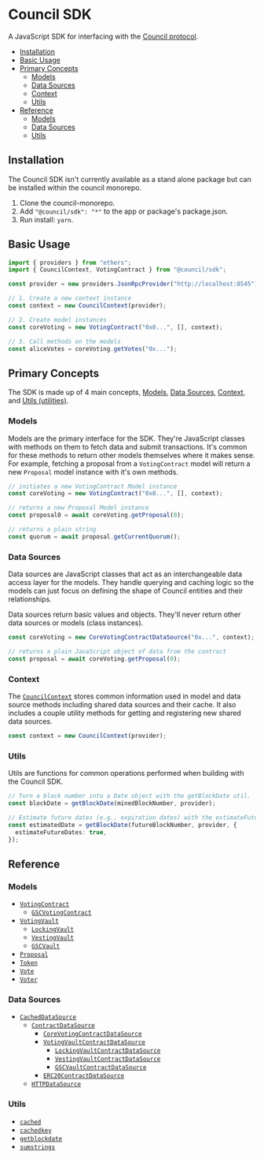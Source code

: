 # Council SDK

A JavaScript SDK for interfacing with the [Council protocol](https://github.com/element-fi/council).

- [Installation](#installation)
- [Basic Usage](#basic-usage)
- [Primary Concepts](#primary-concepts)
  - [Models](#models)
  - [Data Sources](#data-sources)
  - [Context](#context)
  - [Utils](#utils)
- [Reference](#reference)
  - [Models](#models-1)
  - [Data Sources](#data-sources-1)
  - [Utils](#utils-1)


## Installation

The Council SDK isn't currently available as a stand alone package but can be installed within the council monorepo.

1. Clone the council-monorepo.
2. Add `"@council/sdk": "*"` to the app or package's package.json.
3. Run install: `yarn`.

## Basic Usage

```ts
import { providers } from "ethers";
import { CouncilContext, VotingContract } from "@council/sdk";

const provider = new providers.JsonRpcProvider("http://localhost:8545");

// 1. Create a new context instance
const context = new CouncilContext(provider);

// 2. Create model instances
const coreVoting = new VotingContract("0x0...", [], context);

// 3. Call methods on the models
const aliceVotes = coreVoting.getVotes("0x...");
```

## Primary Concepts

The SDK is made up of 4 main concepts, [Models](#models), [Data Sources](#data-sources), [Context](#context), and [Utils (utilities)](#utils).

### Models

Models are the primary interface for the SDK. They're JavaScript classes with methods on them to fetch data and submit transactions. It's common for these methods to return other models themselves where it makes sense. For example, fetching a proposal from a `VotingContract` model will return a new `Proposal` model instance with it's own methods.

```ts
// initiates a new VotingContract Model instance
const coreVoting = new VotingContract("0x0...", [], context);

// returns a new Proposal Model instance
const proposal0 = await coreVoting.getProposal(0);

// returns a plain string
const quorum = await proposal.getCurrentQuorum();
```

### Data Sources

Data sources are JavaScript classes that act as an interchangeable data access layer for the models. They handle querying and caching logic so the models can just focus on defining the shape of Council entities and their relationships.

Data sources return basic values and objects. They'll never return other data sources or models (class instances).

```ts
const coreVoting = new CoreVotingContractDataSource("0x...", context);

// returns a plain JavaScript object of data from the contract
const proposal = await coreVoting.getProposal(0);
```

### Context

The [`CouncilContext`](docs/classes/CouncilContext.md) stores common information used in model and data source methods including shared data sources and their cache. It also includes a couple utility methods for getting and registering new shared data sources.

```ts
const context = new CouncilContext(provider);
```

### Utils

Utils are functions for common operations performed when building with the Council SDK.

```ts
// Turn a block number into a Date object with the getBlockDate util.
const blockDate = getBlockDate(minedBlockNumber, provider);

// Estimate future dates (e.g., expiration dates) with the estimateFutureDates option.
const estimatedDate = getBlockDate(futureBlockNumber, provider, {
  estimateFutureDates: true,
});
```

## Reference

### Models

- [`VotingContract`](docs/classes/VotingContract.md)
  - [`GSCVotingContract`](docs/classes/GSCVotingContract.md)
- [`VotingVault`](docs/classes/VotingVault.md)
  - [`LockingVault`](docs/classes/LockingVault.md)
  - [`VestingVault`](docs/classes/VestingVault.md)
  - [`GSCVault`](docs/classes/GSCVault.md)
- [`Proposal`](docs/classes/Proposal.md)
- [`Token`](docs/classes/Token.md)
- [`Vote`](docs/classes/Vote.md)
- [`Voter`](docs/classes/Voter.md)

### Data Sources

- [`CachedDataSource`](docs/classes/CachedDataSource.md)
  - [`ContractDataSource`](docs/classes/ContractDataSource.md)
    - [`CoreVotingContractDataSource`](docs/classes/CoreVotingContractDataSource.md)
    - [`VotingVaultContractDataSource`](docs/classes/VotingVaultContractDataSource.md)
      - [`LockingVaultContractDataSource`](docs/classes/LockingVaultContractDataSource.md)
      - [`VestingVaultContractDataSource`](docs/classes/VestingVaultContractDataSource.md)
      - [`GSCVaultContractDataSource`](docs/classes/GSCVaultContractDataSource.md)
    - [`ERC20ContractDataSource`](docs/classes/ERC20ContractDataSource.md)
  - [`HTTPDataSource`](docs/classes/HTTPDataSource.md)

### Utils

- [`cached`](docs/modules.md#cached)
- [`cachedkey`](docs/modules.md#cachedkey)
- [`getblockdate`](docs/modules.md#getblockdate)
- [`sumstrings`](docs/modules.md#sumstrings)
